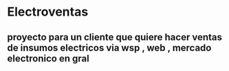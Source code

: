 # Electroventas

## proyecto para un cliente que quiere hacer ventas de insumos electricos via wsp , web , mercado electronico en gral

